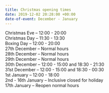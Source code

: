 ```yaml
---
title: Christmas opening times
date: 2019-12-02 20:28:00 +00:00
date-of-event: December - January
---
```


Christmas Eve – 12:00 - 20:00  
Christmas Day – 11:30 - 13:30  
Boxing Day – 12:00 - 20:00  
27th December – Normal hours  
28th December – Normal hours  
29th December – Normal hours  
30th December – 12:00 - 15:00 and 18:30 - 21:30  
31st December – 12:00 - 15:00 and 18:30 - 00:30  
1st January – 12:00 - 18:00  
2nd - 16th January – Inclusive closed for holiday  
17th January – Reopen normal hours  